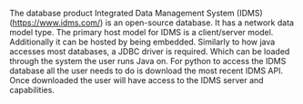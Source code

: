 The database product Integrated Data Management System (IDMS) (https://www.idms.com/) is an open-source database. It has a network data model type. The primary host model for IDMS is a client/server model. Additionally it can be hosted by being embedded. Similarly to how java accesses most databases, a JDBC driver is required. Which can be loaded through the system the user runs Java on. For python to access the IDMS database all the user needs to do is download the most recent IDMS API. Once downloaded the user will have access to the IDMS server and capabilities. 